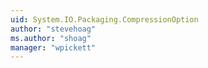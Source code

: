 ```yaml
---
uid: System.IO.Packaging.CompressionOption
author: "stevehoag"
ms.author: "shoag"
manager: "wpickett"
---
```

